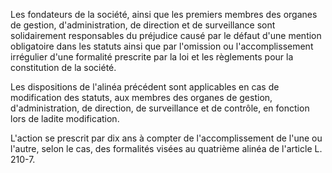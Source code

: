 Les fondateurs de la société, ainsi que les premiers membres des organes de gestion, d'administration, de direction et de surveillance sont solidairement responsables du préjudice causé par le défaut d'une mention obligatoire dans les statuts ainsi que par l'omission ou l'accomplissement irrégulier d'une formalité prescrite par la loi et les règlements pour la constitution de la société.

Les dispositions de l'alinéa précédent sont applicables en cas de modification des statuts, aux membres des organes de gestion, d'administration, de direction, de surveillance et de contrôle, en fonction lors de ladite modification.

L'action se prescrit par dix ans à compter de l'accomplissement de l'une ou l'autre, selon le cas, des formalités visées au quatrième alinéa de l'article L. 210-7.
